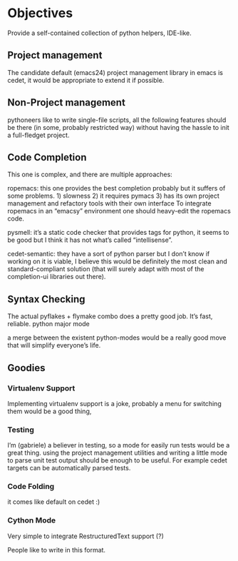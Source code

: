 # Objectives

Provide a self-contained collection of python helpers, IDE-like. 

## Project management

The candidate default (emacs24) project management library in emacs is cedet, it would be appropriate to extend it if possible.

## Non-Project management

pythoneers like to write single-file scripts, all the following features should be there (in some, probably restricted way) without having the hassle to init a full-fledget project.

## Code Completion

This one is complex, and there are multiple approaches:

ropemacs: this one provides the best completion probably but it suffers of some problems. 
                 1) slowness 
                 2) it requires pymacs 
                 3) has its own project management and refactory tools with their own interface
To integrate ropemacs in an “emacsy” environment one should heavy-edit the ropemacs code.

pysmell: it’s a static code checker that provides tags for python, it seems to be good but I think it has not what’s called “intellisense”.

cedet-semantic: they have a sort of python parser but I don’t know if working on it is viable, I believe this would be definitely the most clean and standard-compliant solution (that will surely adapt with most of the completion-ui libraries out there).


## Syntax Checking

The actual pyflakes + flymake combo does a pretty good job. It’s fast, reliable.
python major mode

a merge between the existent python-modes would be a really good move that will simplify everyone’s life. 

## Goodies

### Virtualenv Support

Implementing virtualenv support is a joke, probably a menu for switching them would be a good thing,

### Testing

I’m (gabriele) a believer in testing, so a mode for easily run tests would be a great thing. using the project management utilities and writing a little mode to parse unit test output should be enough to be useful. For example cedet targets can be automatically parsed tests.

### Code Folding

it comes like default on cedet :)

### Cython Mode

Very simple to integrate
RestructuredText support (?)

People like to write in this format.